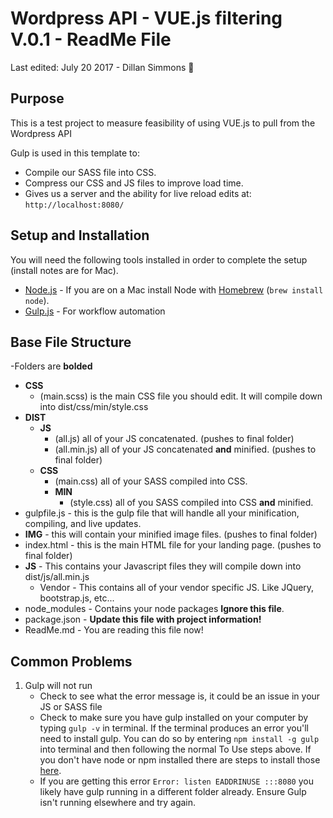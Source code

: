 # Wordpress API - VUE.js filtering V.0.1 - ReadMe File
Last edited: July 20 2017 - Dillan Simmons :robot:


## Purpose

This is a test project to measure feasibility of using VUE.js to pull from the Wordpress API 

Gulp is used in this template to:

* Compile our SASS file into CSS.
* Compress our CSS and JS files to improve load time.
* Gives us a server and the ability for live reload edits at: `http://localhost:8080/`

## Setup and Installation

You will need the following tools installed in order to complete the setup (install notes are for Mac).

- [Node.js](http://nodejs.org) - If you are on a Mac install Node with [Homebrew](http://brew.sh/) (`brew install node`).
- [Gulp.js](https://github.com/gulpjs/gulp/blob/master/docs/getting-started.md) - For workflow automation

## Base File Structure

-Folders are **bolded**

* **CSS**
	+ (main.scss) is the main CSS file you should edit. It will compile down into dist/css/min/style.css
* **DIST**
	+ **JS** 
		+ (all.js) all of your JS concatenated. (pushes to final folder)
		+ (all.min.js) all of your  JS concatenated **and** minified. (pushes to final folder)
	+ **CSS**
		+ (main.css) all of your SASS compiled into CSS.
		+ **MIN**
			+ (style.css) all of you SASS compiled into CSS **and** minified. 
* gulpfile.js - this is the gulp file that will handle all your minification, compiling, and live updates.
* **IMG** - this will contain your minified image files. (pushes to final folder)
* index.html - this is the main HTML file for your landing page. (pushes to final folder)
* **JS** - This contains your Javascript files they will compile down into dist/js/all.min.js 
	+ Vendor - This contains all of your vendor specific JS. Like JQuery, bootstrap.js, etc...
* node_modules - Contains your node packages **Ignore this file**.
* package.json - **Update this file with project information!**
* ReadMe.md - You are reading this file now! 

## Common Problems
1. Gulp will not run
	* Check to see what the error message is, it could be an issue in your JS or SASS file
	* Check to make sure you have gulp installed on your computer by typing `gulp -v` in terminal. If the terminal produces an error you'll need to install gulp. You can do so by entering `npm install -g gulp` into terminal and then following the normal To Use steps above. If you don't have node or npm installed there are steps to install those [here](https://travismaynard.com/writing/getting-started-with-gulp).
	* If you are getting this error `Error: listen EADDRINUSE :::8080` you likely have gulp running in a different folder already. Ensure Gulp isn't running elsewhere and try again. 

